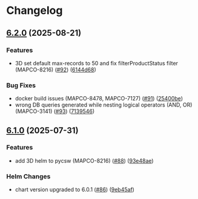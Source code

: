 # Changelog

## [6.2.0](https://github.com/MapColonies/pycsw/compare/v6.1.0...v6.2.0) (2025-08-21)


### Features

* 3D set default max-records to 50 and fix filterProductStatus filter (MAPCO-8216) ([#92](https://github.com/MapColonies/pycsw/issues/92)) ([6144d68](https://github.com/MapColonies/pycsw/commit/6144d6853f610ad2d100b005fd67bffd744fe9fe))


### Bug Fixes

* docker build issues (MAPCO-8478, MAPCO-7127) ([#91](https://github.com/MapColonies/pycsw/issues/91)) ([25400be](https://github.com/MapColonies/pycsw/commit/25400bed43a04d1fb55ce07c9cfd63a0f745cce9))
* wrong DB queries generated while nesting logical operators (AND, OR) (MAPCO-3141) ([#93](https://github.com/MapColonies/pycsw/issues/93)) ([7139546](https://github.com/MapColonies/pycsw/commit/7139546c2b06b6eb3518b04aa659ce51a2c2f6ca))

## [6.1.0](https://github.com/MapColonies/pycsw/compare/v6.0.1...v6.1.0) (2025-07-31)


### Features

* add 3D helm to pycsw (MAPCO-8216) ([#88](https://github.com/MapColonies/pycsw/issues/88)) ([93e48ae](https://github.com/MapColonies/pycsw/commit/93e48ae80af493043915ef2fdd9e16e710e514b9))


### Helm Changes

* chart version upgraded to 6.0.1 ([#86](https://github.com/MapColonies/pycsw/issues/86)) ([9eb45af](https://github.com/MapColonies/pycsw/commit/9eb45af31104464ed945bf7e6e14b74386f37c2f))
